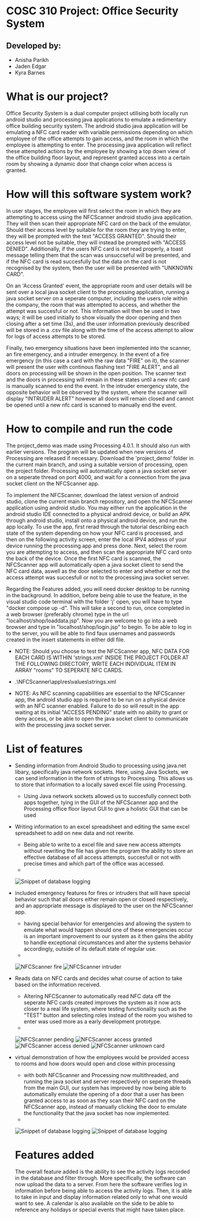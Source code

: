 # COSC 310 Project: Office Security System

## Developed by:
- Anisha Parikh
- Jaden Edgar
- Kyra Barnes

# What is our project?

Office Security System is a dual computer project utilising both locally run android studio and processing java applications to emulate a redimentary office building security system. The android studio java application will be emulating a NFC card reader with variable permissions depending on which employee of the office attempts to gain access, and the room in which the employee is attempting to enter. The processing java application will reflect these attempted actions by the employee by showing a top down view of the office building floor layout, and represent granted access into a certain room by showing a dynamic door that change color when access is granted.

# How will this software system work?

In user stages, the employee will first select the room in which they are attempting to access using the NFCScanner android studio java application. They will then scan their appropriate NFC card on the back of the emulator. Should their access level by suitable for the room they are trying to enter, they will be prompted with the text "ACCESS GRANTED". Should their access level not be suitable, they will instead be prompted with "ACCESS DENIED". Additionally, if the users NFC card is not read properly, a toast message telling them that the scan was unsuccseful will be presented, and if the NFC card is read succesfully but the data on the card is not recognised by the system, then the user will be presented with "UNKNOWN CARD".

On an 'Access Granted' event, the appropriate room and user details will be sent over a local java socket client to the processing application, running a java socket server on a seperate computer, including the users role within the company, the room that was attempted to access, and whether the attempt was succesful or not. This information will then be used in two ways; it will be used initially to show visually the door opening and then closing after a set time (3s), and the user information previously described will be stored in a .csv file along with the time of the access attempt to allow for logs of access attempts to be stored.

Finally, two emergency situations have been implemented into the scanner, an fire emergency, and a intruder emergency. In the event of a fire emergency (in this case a card with the raw data "FIRE" on it), the scanner will present the user with continous flashing text "FIRE ALERT", and all doors on processing will be shown in the open position. The scanner text and the doors in processing will remain in these states until a new nfc card is manually scanned to end the event. In the intruder emergency state, the opposite behavior will be observed by the system, where the scanner will display "INTRUDER ALERT" however all doors will remain closed and cannot be opened until a new nfc card is scanned to manually end the event.

# How to compile and run the code

The project_demo was made using Processing 4.0.1. It should also run with earlier versions. The program will be updated when new versions of Processing are released if necessary. Download the 'project_demo' folder in the current main branch, and using a suitable version of processing, open the project folder. Processing will automatically open a java socket server on a seperate thread on port 4000, and wait for a connection from the java socket client on the NFCScanner app.

To implement the NFCScanner, download the latest version of android studio, clone the current main branch repository, and open the NFCScanner application using android studio. You may either run the application in the android studio IDE connected to a physical android device, or build an APK through android studio, install onto a physical android device, and run the app locally. To use the app, first rerad through the tutorial describing each state of the system depending on how your NFC card is processed, and then on the following activity screen, enter the local IPV4 address of your device running the processing app and press done. Next, select the room you are attempting to access, and then scan the appropriate NFC card onto the back of the device. Once the first NFC card is scanned, the NFCScanner app will automatically open a java socket client to send the NFC card data, aswell as the door selected to enter and whether or not the access attempt was succesfull or not to the processing java socket server.

Regarding the Features added, you will need docker desktop to be running in the background. In addition, before being able to use the feature, in the visual studio code terminal with the folder 'j' open, you will have to type "docker compose up -d". This will take a second to run, once completed in a web browser (preferably chrome) type in the url "localhost/shop/loaddata.jsp". Now you are welcome to go into a web browser and type in "localhost/shop/login.jsp" to begin. To be able to log in to the server, you will be able to find faux usernames and passwords created in the insert statements in either ddl file.

- NOTE: Should you choose to test the NFCScanner app, NFC DATA FOR EACH CARD IS WITHIN 'strings.xml' INSIDE THE PROJECT FOLDER AT THE FOLLOWING DIRECTORY, WRITE EACH INDIVIDUAL ITEM IN ARRAY "rooms" TO SEPERATE NFC CARDS.
-  .\NFCScanner\app\res\values\strings.xml

- NOTE: As NFC scanning capabilities are essential to the NFCScanner app, the android studio app is required to be run on a physical device with an NFC scanner enabled. Failure to do so will result in the app waiting at its initial "ACCESS PENDING" state with no ability to grant or deny access, or be able to open the java socket client to communicate with the processing java socket server.



# List of features

- Sending information from Android Studio to processing using java.net libary, specifically java network sockets. Here, using Java Sockets, we can send information in the form of strings to Processing. This allows us to store that information to a locally saved excel file using Processing.
  - Using Java network sockets allowed us to succesfully connect both apps together, tying in the GUI of the NFCScanner app and the Processing office floor layout GUI to give a holistic GUI that can be used
  
 - Writing information to an excel spreadsheet and editing the same excel spreadsheet to add on new data and not rewrite.
   - Being able to write to a excel file and save new access attempts without rewriting the file has given the program the ability to store an effective database of all access attempts, succesfull or not with precise times and which part of the office was accessed.
   - 
   ![Snippet of database logging](Assets/Images/database.PNG)
   
 - included emergency features for fires or intruders that will have special behavior such that all doors either remain open or closed respectively, and an appropriate message is displayed to the user on the NFCScanner app.
   - having special behavior for emergencies and allowing the system to emulate what would happen should one of these emergencies occur is an important improvement to our system as it then gains the ability to handle exceptional circumstances and alter the systems behavior accordingly, outside of its default state of regular use.
   - 
   ![NFCScanner fire](/Assets/Images/screenshot-(8).jpg)
   ![NFCScanner intruder](/Assets/Images/screenshot-(9).jpg)
   
 - Reads data on NFC cards and decides what course of action to take based on the information received.
    - Altering NFCScanner to automatically read NFC data off the seperate NFC cards created improves the system as it now acts closer to a real life system, where testing functionality such as the "TEST" button and selecting roles instead of the room you wished to enter was used more as a early development prototype.
    - 
   ![NFCScanner pending](/Assets/Images/screenshot-(4).jpg)
   ![NFCScanner access granted](/Assets/Images/screenshot-(5).jpg)
   ![NFCScanner access denied](/Assets/Images/screenshot-(6).jpg)
   ![NFCScanner unknown card](/Assets/Images/screenshot-(7).jpg)
    
 - virtual demonstration of how the employees would be provided access to rooms and how doors would open and close within processing
   - with both NFCScanner and Processing now multithreaded, and running the java socket and server respectively on seperate threads from the main GUI, our system has improved by now being able to automatically emulate the opening of a door that a user has been granted access to as soon as they scan their NFC card on the NFCScanner app, instead of manually clicking the door to emulate the functionality that the java socket has now implemented.
   - 
   ![Snippet of database logging](/Assets/Images/floor-layout-all-closed.jpg)
   ![Snippet of database logging](/Assets/Images/floor-layout-fire.jpg)
   
   # Features added
   
   The overall feature added is the ability to see the activity logs recorded in the database and filter through. More specifically, the software can now upload the data to a server. From here the software verifies log in information before being able to access the activity logs. Then, it is able to take in input and display information related only to what one would want to see. A calendar is also available on the side to be able to reference any holidays or special events that might have taken place.


